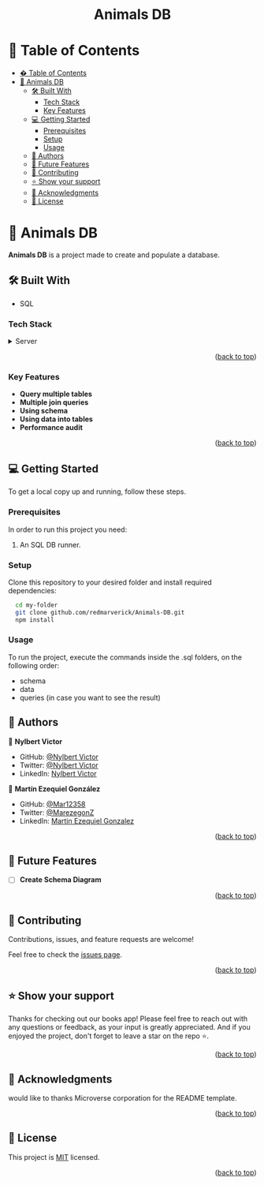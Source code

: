 <a name="readme-top"></a>
<div align="center">
  <h1><b>Animals DB</b></h1>
</div>

<!-- TABLE OF CONTENTS -->

# 📗 Table of Contents

- [� Table of Contents](#-table-of-contents)
- [📖 Animals DB ](#-animals-db-)
  - [🛠 Built With ](#-built-with-)
    - [Tech Stack ](#tech-stack-)
    - [Key Features ](#key-features-)
  - [💻 Getting Started ](#-getting-started-)
    - [Prerequisites](#prerequisites)
    - [Setup](#setup)
    - [Usage](#usage)
  - [👥 Authors ](#-authors-)
  - [🔭 Future Features ](#-future-features-)
  - [🤝 Contributing ](#-contributing-)
  - [⭐️ Show your support ](#️-show-your-support-)
  - [🙏 Acknowledgments ](#-acknowledgments-)
  - [📝 License ](#-license-)

<!-- PROJECT DESCRIPTION -->

# 📖 Animals DB <a name="about-project"></a>

**Animals DB** is a project made to create and populate a database.

## 🛠 Built With <a name="built-with"></a>

- SQL

### Tech Stack <a name="tech-stack"></a>

<details>
  <summary>Server</summary>
  <ul>
    <li><a href="https://en.wikipedia.org/wiki/SQL">SQL</a></li>
  </ul>
</details>

<p align="right">(<a href="#readme-top">back to top</a>)</p>


### Key Features <a name="key-features"></a>

- **Query multiple tables**
- **Multiple join queries**
- **Using schema**
- **Using data into tables**
- **Performance audit**

<p align="right">(<a href="#readme-top">back to top</a>)</p>

## 💻 Getting Started <a name="getting-started"></a>

To get a local copy up and running, follow these steps.

### Prerequisites

In order to run this project you need:

1. An SQL DB runner.

### Setup

Clone this repository to your desired folder and install required dependencies:

```sh
  cd my-folder
  git clone github.com/redmarverick/Animals-DB.git
  npm install

```

### Usage

To run the project, execute the commands inside the .sql folders, on the following order:
- schema
- data
- queries (in case you want to see the result)


<!-- AUTHORS -->

## 👥 Authors <a name="authors"></a>

👤 **Nylbert Victor**

- GitHub: [@Nylbert Victor](https://github.com/redmarverick)
- Twitter: [@Nylbert Victor](https://twitter.com/MarverickRed)
- LinkedIn: [Nylbert Victor](https://www.linkedin.com/in/nylbert-victor-397951120/)

👤 **Martín Ezequiel González**

- GitHub: [@Mar12358](https://github.com/Mar12358)
- Twitter: [@MarezegonZ](https://twitter.com/MarezegonZ)
- LinkedIn: [Martin Ezequiel Gonzalez](https://www.linkedin.com/in/martin-ezequiel-gonzalez-30a413260/)


<p align="right">(<a href="#readme-top">back to top</a>)</p>

<!-- FUTURE FEATURES -->

## 🔭 Future Features <a name="future-features"></a>

- [ ] **Create Schema Diagram**

<p align="right">(<a href="#readme-top">back to top</a>)</p>

<!-- CONTRIBUTING -->

## 🤝 Contributing <a name="contributing"></a>

Contributions, issues, and feature requests are welcome!

Feel free to check the [issues page](https://github.com/redmarverick/Animals-DB/issues).

<p align="right">(<a href="#readme-top">back to top</a>)</p>

<!-- SUPPORT -->

## ⭐️ Show your support <a name="support"></a>

Thanks for checking out our books app! Please feel free to reach out with any questions or feedback, as your input is greatly appreciated. And if you enjoyed the project, don't forget to leave a star on the repo ⭐️.

<p align="right">(<a href="#readme-top">back to top</a>)</p>

<!-- ACKNOWLEDGEMENTS -->

## 🙏 Acknowledgments <a name="acknowledgements"></a>

would like to thanks Microverse corporation for the README template.<p align="right">(<a href="#readme-top">back to top</a>)</p>

<!-- FAQ (optional) -->

<!-- LICENSE -->

## 📝 License <a name="license"></a>

This project is [MIT](./LICENSE) licensed.

<p align="right">(<a href="#readme-top">back to top</a>)</p>
